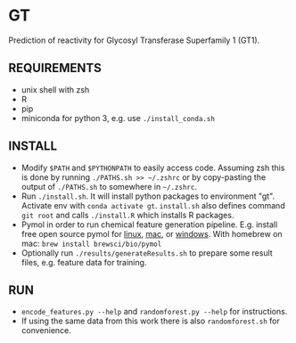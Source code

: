 # GT
Prediction of reactivity for Glycosyl Transferase Superfamily 1 (GT1).

## REQUIREMENTS
- unix shell with zsh
- R
- pip
- miniconda for python 3, e.g. use `./install_conda.sh`

## INSTALL
- Modify `$PATH` and `$PYTHONPATH` to easily access code. Assuming zsh this is done by running `./PATHS.sh >> ~/.zshrc` or by copy-pasting the output of `./PATHS.sh` to somewhere in `~/.zshrc`.
- Run `./install.sh`. It will install python packages to environment "gt". Activate env with `conda activate gt`. `install.sh` also defines command `git root` and calls `./install.R` which installs R packages.
- Pymol in order to run chemical feature generation pipeline. E.g. install free open source pymol for [linux](https://pymolwiki.org/index.php/Linux_Install), [mac](https://pymolwiki.org/index.php/MAC_Install), or [windows](https://pymolwiki.org/index.php/Windows_Install). With homebrew on mac: `brew install brewsci/bio/pymol`
- Optionally run `./results/generateResults.sh` to prepare some result files, e.g. feature data for training.

## RUN
- `encode_features.py --help` and `randomforest.py --help` for instructions.
- If using the same data from this work there is also `randomforest.sh` for convenience.

